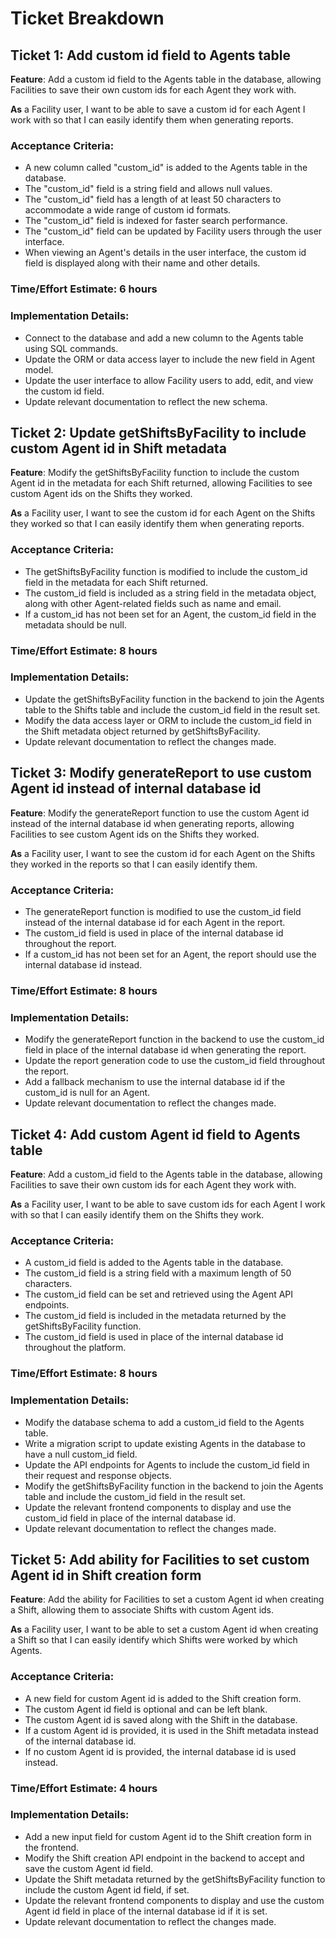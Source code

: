 # Ticket Breakdown

## Ticket 1: Add custom id field to Agents table

**Feature**: Add a custom id field to the Agents table in the database, allowing Facilities to save their own custom ids for each Agent they work with.

**As** a Facility user, I want to be able to save a custom id for each Agent I work with so that I can easily identify them when generating reports.

### Acceptance Criteria:

+ A new column called "custom_id" is added to the Agents table in the database.
+ The "custom_id" field is a string field and allows null values.
+ The "custom_id" field has a length of at least 50 characters to accommodate a wide range of custom id formats.
+ The "custom_id" field is indexed for faster search performance.
+ The "custom_id" field can be updated by Facility users through the user interface.
+ When viewing an Agent's details in the user interface, the custom id field is displayed along with their name and other details.

### Time/Effort Estimate: 6 hours

### Implementation Details:

+ Connect to the database and add a new column to the Agents table using SQL commands.
+ Update the ORM or data access layer to include the new field in Agent model.
+ Update the user interface to allow Facility users to add, edit, and view the custom id field.
+ Update relevant documentation to reflect the new schema.

## Ticket 2: Update getShiftsByFacility to include custom Agent id in Shift metadata

**Feature**: Modify the getShiftsByFacility function to include the custom Agent id in the metadata for each Shift returned, allowing Facilities to see custom Agent ids on the Shifts they worked.

**As** a Facility user, I want to see the custom id for each Agent on the Shifts they worked so that I can easily identify them when generating reports.

### Acceptance Criteria:

+ The getShiftsByFacility function is modified to include the custom_id field in the metadata for each Shift returned.
+ The custom_id field is included as a string field in the metadata object, along with other Agent-related fields such as name and email.
+ If a custom_id has not been set for an Agent, the custom_id field in the metadata should be null.

### Time/Effort Estimate: 8 hours

### Implementation Details:

+ Update the getShiftsByFacility function in the backend to join the Agents table to the Shifts table and include the custom_id field in the result set.
+ Modify the data access layer or ORM to include the custom_id field in the Shift metadata object returned by getShiftsByFacility.
+ Update relevant documentation to reflect the changes made.

## Ticket 3: Modify generateReport to use custom Agent id instead of internal database id

**Feature**: Modify the generateReport function to use the custom Agent id instead of the internal database id when generating reports, allowing Facilities to see custom Agent ids on the Shifts they worked.

**As** a Facility user, I want to see the custom id for each Agent on the Shifts they worked in the reports so that I can easily identify them.

### Acceptance Criteria:

+ The generateReport function is modified to use the custom_id field instead of the internal database id for each Agent in the report.
+ The custom_id field is used in place of the internal database id throughout the report.
+ If a custom_id has not been set for an Agent, the report should use the internal database id instead.

### Time/Effort Estimate: 8 hours

### Implementation Details:

+ Modify the generateReport function in the backend to use the custom_id field in place of the internal database id when generating the report.
+ Update the report generation code to use the custom_id field throughout the report.
+ Add a fallback mechanism to use the internal database id if the custom_id is null for an Agent.
+ Update relevant documentation to reflect the changes made.

## Ticket 4: Add custom Agent id field to Agents table

**Feature**: Add a custom_id field to the Agents table in the database, allowing Facilities to save their own custom ids for each Agent they work with.

**As** a Facility user, I want to be able to save custom ids for each Agent I work with so that I can easily identify them on the Shifts they work.

### Acceptance Criteria:

+ A custom_id field is added to the Agents table in the database.
+ The custom_id field is a string field with a maximum length of 50 characters.
+ The custom_id field can be set and retrieved using the Agent API endpoints.
+ The custom_id field is included in the metadata returned by the getShiftsByFacility function.
+ The custom_id field is used in place of the internal database id throughout the platform.

### Time/Effort Estimate: 8 hours

### Implementation Details:

+ Modify the database schema to add a custom_id field to the Agents table.
+ Write a migration script to update existing Agents in the database to have a null custom_id field.
+ Update the API endpoints for Agents to include the custom_id field in their request and response objects.
+ Modify the getShiftsByFacility function in the backend to join the Agents table and include the custom_id field in the result set.
+ Update the relevant frontend components to display and use the custom_id field in place of the internal database id.
+ Update relevant documentation to reflect the changes made.

## Ticket 5: Add ability for Facilities to set custom Agent id in Shift creation form

**Feature**: Add the ability for Facilities to set a custom Agent id when creating a Shift, allowing them to associate Shifts with custom Agent ids.

**As** a Facility user, I want to be able to set a custom Agent id when creating a Shift so that I can easily identify which Shifts were worked by which Agents.

### Acceptance Criteria:

+ A new field for custom Agent id is added to the Shift creation form.
+ The custom Agent id field is optional and can be left blank.
+ The custom Agent id is saved along with the Shift in the database.
+ If a custom Agent id is provided, it is used in the Shift metadata instead of the internal database id.
+ If no custom Agent id is provided, the internal database id is used instead.

### Time/Effort Estimate: 4 hours

### Implementation Details:

+ Add a new input field for custom Agent id to the Shift creation form in the frontend.
+ Modify the Shift creation API endpoint in the backend to accept and save the custom Agent id field.
+ Update the Shift metadata returned by the getShiftsByFacility function to include the custom Agent id field, if set.
+ Update the relevant frontend components to display and use the custom Agent id field in place of the internal database id if it is set.
+ Update relevant documentation to reflect the changes made.

